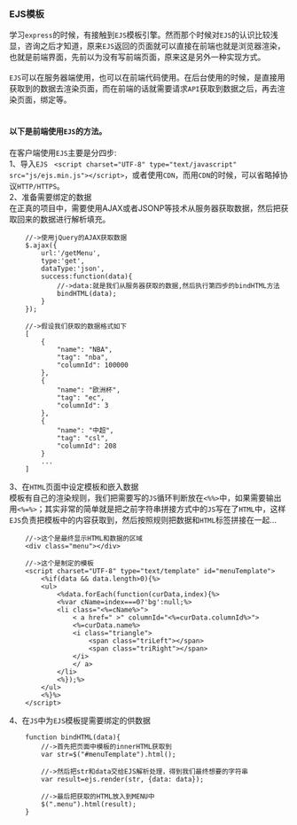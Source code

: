 ### EJS模板
学习`express`的时候，有接触到`EJS`模板引擎。然而那个时候对`EJS`的认识比较浅显，咨询之后才知道，原来`EJS`返回的页面就可以直接在前端也就是浏览器渲染，也就是前端界面，先前以为没有写前端页面，原来这是另外一种实现方式。<br>
<br>
`EJS`可以在服务器端使用，也可以在前端代码使用。在后台使用的时候，是直接用获取到的数据去渲染页面，而在前端的话就需要请求`API`获取到数据之后，再去渲染页面，绑定等。<br>
<br>
#### 以下是前端使用`EJS`的方法。<br>
在客户端使用`EJS`主要是分四步:<br>
1、导入`EJS`
    `<script charset="UTF-8" type="text/javascript" src="js/ejs.min.js"></script>`，或者使用`CDN`，而用`CDN`的时候，可以省略掉协议`HTTP/HTTPS`。<br>
2、准备需要绑定的数据<br>
在正真的项目中，需要使用AJAX或者JSONP等技术从服务器获取数据，然后把获取回来的数据进行解析填充。
```
    //->使用jQuery的AJAX获取数据
    $.ajax({
        url:'/getMenu',
        type:'get',
        dataType:'json',
        success:function(data){
            //->data:就是我们从服务器获取的数据,然后执行第四步的bindHTML方法
            bindHTML(data);
        }
    });

    //->假设我们获取的数据格式如下
    [
        {
            "name": "NBA",
            "tag": "nba",
            "columnId": 100000
        },
        {
            "name": "欧洲杯",
            "tag": "ec",
            "columnId": 3
        },
        {
            "name": "中超",
            "tag": "csl",
            "columnId": 208
        }
        ...
    ]
```
3、在`HTML`页面中设定模板和嵌入数据<br>
模板有自己的渲染规则，我们把需要写的`JS`循环判断放在`<%%>`中，如果需要输出用`<%=%>`；其实非常的简单就是把之前字符串拼接方式中的`JS`写在了`HTML`中，这样`EJS`负责把模板中的内容获取到，然后按照规则把数据和`HTML`标签拼接在一起...
```
    //->这个是最终显示HTML和数据的区域
    <div class="menu"></div>

    //->这个是制定的模板
    <script charset="UTF-8" type="text/template" id="menuTemplate">
        <%if(data && data.length>0){%>
        <ul>
            <%data.forEach(function(curData,index){%>
            <%var cName=index===0?'bg':null;%>
            <li class="<%=cName%>">
                < a href=" >" columnId="<%=curData.columnId%>">
                <%=curData.name%>
                <i class="triangle">
                    <span class="triLeft"></span>
                    <span class="triRight"></span>
                </i>
                </ a>
            </li>
            <%});%>
        </ul>
        <%}%>
    </script>
```
4、在`JS`中为`EJS`模板提需要绑定的供数据<br>
```
    function bindHTML(data){
        //->首先把页面中模板的innerHTML获取到
        var str=$("#menuTemplate").html();

        //->然后把str和data交给EJS解析处理，得到我们最终想要的字符串
        var result=ejs.render(str, {data: data});

        //->最后把获取的HTML放入到MENU中
        $(".menu").html(result);
    }
```
